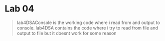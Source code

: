 # Lab 04


> lab4DSAConsole is the working code where i read from and output to console.
> lab4DSA contains the code where i  try to read from file and output to file but it doesnt work for some reason



